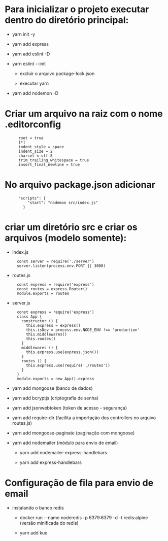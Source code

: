 # Para inicializar o projeto executar dentro do diretório principal:

- yarn init -y

- yarn add express

- yarn add eslint -D

- yarn eslint --init

  - excluir o arquivo package-lock.json

  - executar yarn

- yarn add nodemon -D

# Criar um arquivo na raiz com o nome .editorconfig

          root = true
          [*]
          indent_style = space
          indent_size = 2
          charset = utf-8
          trim_trailing_whitespace = true
          insert_final_newline = true

# No arquivo package.json adicionar

          "scripts": {
              "start": "nodemon src/index.js"
            }

# criar um diretório src e criar os arquivos (modelo somente):

- index.js

        const server = require('./server')
        server.listen(process.env.PORT || 3000)

- routes.js

        const express = require('express')
        const routes = express.Router()
        module.exports = routes

- server.js

        const express = require('express')
        class App {
          constructor () {
            this.express = express()
            this.isDev = process.env.NODE_ENV !== 'production'
            this.middlewares()
            this.routes()
          }
          middlewares () {
            this.express.use(express.json())
          }
          routes () {
            this.express.use(require('./routes'))
          }
        }
        module.exports = new App().express

- yarn add mongoose (banco de dados)

- yarn add bcryptjs (criptografia de senha)

- yarn add jsonwebtoken (token de acesso - segurança)

- yarn add require-dir (facilita a importação dos controllers no arquivo routes.js)

- yarn add mongoose-paginate (paginação com mongoose)

- yarn add nodemailer (módulo para envio de email)

  - yarn add nodemailer-express-handlebars

  - yarn add express-handlebars

# Configuração de fila para envio de email

- instalando o banco redis

  - docker run --name noderedis -p 6379:6379 -d -t redis:alpine (versão minificada do redis)

  - yarn add kue
